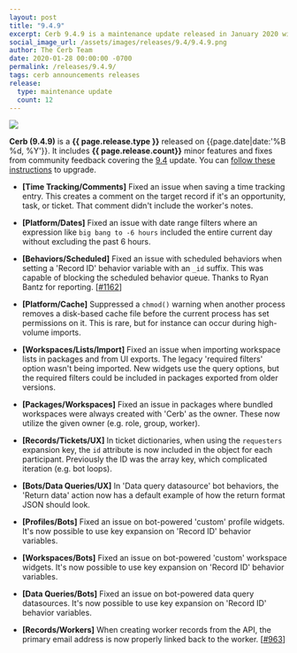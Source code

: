 ```yaml
---
layout: post
title: "9.4.9"
excerpt: Cerb 9.4.9 is a maintenance update released in January 2020 with 12 minor features and fixes from community feedback.
social_image_url: /assets/images/releases/9.4/9.4.9.png
author: The Cerb Team
date: 2020-01-28 00:00:00 -0700
permalink: /releases/9.4.9/
tags: cerb announcements releases
release:
  type: maintenance update
  count: 12
---
```


<div class="cerb-screenshot">
<img src="{{page.social_image_url}}" class="screenshot" style="max-width:500px;">
</div>

**Cerb (9.4.9)** is a **{{ page.release.type }}** released on {{page.date|date:'%B %d, %Y'}}. It includes **{{ page.release.count}}** minor features and fixes from community feedback covering the [9.4](/releases/9.4/) update.  You can [follow these instructions](/docs/upgrading/) to upgrade.

* **[Time Tracking/Comments]** Fixed an issue when saving a time tracking entry. This creates a comment on the target record if it's an opportunity, task, or ticket. That comment didn't include the worker's notes.

* **[Platform/Dates]** Fixed an issue with date range filters where an expression like `big bang to -6 hours` included the entire current day without excluding the past 6 hours.

* **[Behaviors/Scheduled]** Fixed an issue with scheduled behaviors when setting a 'Record ID' behavior variable with an `_id` suffix. This was capable of blocking the scheduled behavior queue. Thanks to Ryan Bantz for reporting. [[#1162](https://github.com/jstanden/cerb/issues/1162)]

* **[Platform/Cache]** Suppressed a `chmod()` warning when another process removes a disk-based cache file before the current process has set permissions on it. This is rare, but for instance can occur during high-volume imports.

* **[Workspaces/Lists/Import]** Fixed an issue when importing workspace lists in packages and from UI exports. The legacy 'required filters' option wasn't being imported. New widgets use the query options, but the required filters could be included in packages exported from older versions.

* **[Packages/Workspaces]** Fixed an issue in packages where bundled workspaces were always created with 'Cerb' as the owner. These now utilize the given owner (e.g. role, group, worker).

* **[Records/Tickets/UX]** In ticket dictionaries, when using the `requesters` expansion key, the `id` attribute is now included in the object for each participant. Previously the ID was the array key, which complicated iteration (e.g. bot loops).

* **[Bots/Data Queries/UX]** In 'Data query datasource' bot behaviors, the 'Return data' action now has a default example of how the return format JSON should look.

* **[Profiles/Bots]** Fixed an issue on bot-powered 'custom' profile widgets. It's now possible to use key expansion on 'Record ID' behavior variables.

* **[Workspaces/Bots]** Fixed an issue on bot-powered 'custom' workspace widgets. It's now possible to use key expansion on 'Record ID' behavior variables.

* **[Data Queries/Bots]** Fixed an issue on bot-powered data query datasources. It's now possible to use key expansion on 'Record ID' behavior variables.

* **[Records/Workers]** When creating worker records from the API, the primary email address is now properly linked back to the worker. [[#963](https://github.com/jstanden/cerb/issues/963)]

